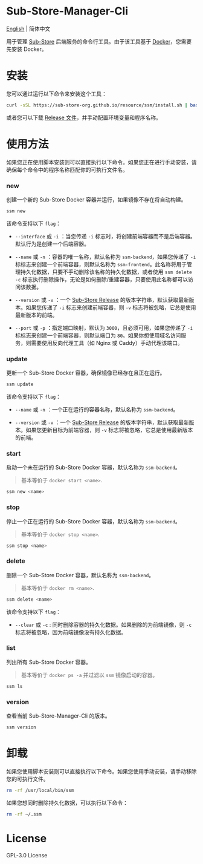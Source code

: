 # Sub-Store-Manager-Cli

[English](./README.md) | 简体中文

用于管理 [Sub-Store](https://github.com/sub-store-org/Sub-Store) 后端服务的命令行工具。由于该工具基于 [Docker](https://www.docker.com/)，您需要先安装 Docker。


# 安装

您可以通过运行以下命令来安装这个工具：

```bash
curl -sSL https://sub-store-org.github.io/resource/ssm/install.sh | bash
```

或者您可以下载 [Release 文件](https://github.com/DesnLee/Sub-Store-Manager-Cli/releases)，并手动配置环境变量和程序名称。


# 使用方法

如果您正在使用脚本安装则可以直接执行以下命令。如果您正在进行手动安装，请确保每个命令中的程序名称匹配你的可执行文件名。

### new

创建一个新的 Sub-Store Docker 容器并运行，如果镜像不存在将自动构建。

```bash
ssm new
```

该命令支持以下 `flag`：

- `--interface` 或 `-i` ：当您传递 `-i` 标志时，将创建前端容器而不是后端容器。默认行为是创建一个后端容器。
 
- `--name` 或 `-n` ：容器的唯一名称，默认名称为 `ssm-backend`，如果您传递了 `-i` 标标志来创建一个前端容器，则默认名称为 `ssm-frontend`。此名称将用于管理持久化数据，只要不手动删除该名称的持久化数据，或者使用 `ssm delete -c` 标志执行删除操作，无论是如何删除/重建容器，只要使用此名称都可以访问该数据。

- `--version` 或 `-v` ：一个 [Sub-Store Release](https://github.com/sub-store-org/Sub-Store/releases) 的版本字符串，默认获取最新版本。如果您传递了 `-i` 标志来创建前端容器，则 `-v` 标志将被忽略，它总是使用最新版本的前端。

- `--port` 或 `-p` ：指定端口映射，默认为 `3000`，且必须可用，如果您传递了 `-i` 标标志来创建一个前端容器，则默认端口为 `80`。如果你想使用域名访问服务，则需要使用反向代理工具（如 Nginx 或 Caddy）手动代理该端口。


### update

更新一个 Sub-Store Docker 容器，确保镜像已经存在且正在运行。

```bash
ssm update
```

该命令支持以下 `flag`：

- `--name` 或 `-n` ：一个正在运行的容器名称，默认名称为 `ssm-backend`。

- `--version` 或 `-v` ：一个 [Sub-Store Release](https://github.com/sub-store-org/Sub-Store/releases) 的版本字符串，默认获取最新版本。如果您更新目标为前端容器，则 `-v` 标志将被忽略，它总是使用最新版本的前端。


### start

启动一个未在运行的 Sub-Store Docker 容器，默认名称为 `ssm-backend`。

> 基本等价于 `docker start <name>`.

```bash
ssm new <name>
```


### stop

停止一个正在运行的 Sub-Store Docker 容器，默认名称为 `ssm-backend`。

> 基本等价于 `docker stop <name>`.

```bash
ssm stop <name>
```


### delete

删除一个 Sub-Store Docker 容器，默认名称为 `ssm-backend`。

> 基本等价于 `docker rm <name>`.

```bash
ssm delete <name>
```

该命令支持以下 `flag`：
 
- `--clear` 或 `-c` : 同时删除容器的持久化数据。如果删除的为前端镜像，则 `-c` 标志将被忽略，因为前端镜像没有持久化数据。


### list

列出所有 Sub-Store Docker 容器。

> 基本等价于 `docker ps -a` 并过滤以 `ssm` 镜像启动的容器。

```bash
ssm ls
```


### version

查看当前 Sub-Store-Manager-Cli 的版本。

```bash
ssm version
```


# 卸载

如果您使用脚本安装则可以直接执行以下命令。如果您使用手动安装，请手动移除您的可执行文件。

```bash
rm -rf /usr/local/bin/ssm
```

如果您想同时删除持久化数据，可以执行以下命令：

```bash
rm -rf ~/.ssm
```


# License
GPL-3.0 License
